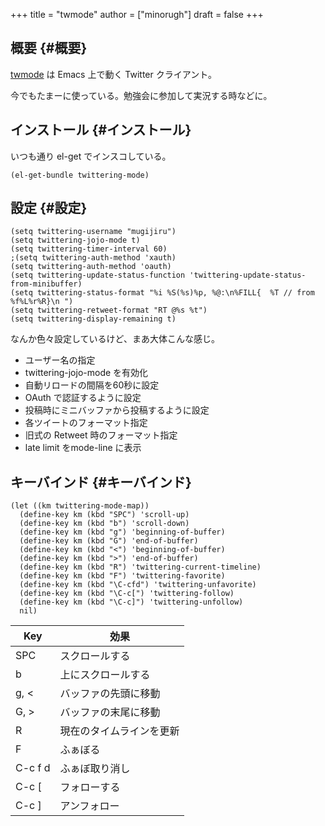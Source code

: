 +++
title = "twmode"
author = ["minorugh"]
draft = false
+++

## 概要 {#概要}

[twmode](https://github.com/hayamiz/twittering-mode) は Emacs 上で動く Twitter クライアント。

今でもたまーに使っている。勉強会に参加して実況する時などに。


## インストール {#インストール}

いつも通り el-get でインスコしている。

```emacs-lisp
(el-get-bundle twittering-mode)
```


## 設定 {#設定}

```emacs-lisp
(setq twittering-username "mugijiru")
(setq twittering-jojo-mode t)
(setq twittering-timer-interval 60)
;(setq twittering-auth-method 'xauth)
(setq twittering-auth-method 'oauth)
(setq twittering-update-status-function 'twittering-update-status-from-minibuffer)
(setq twittering-status-format "%i %S(%s)%p, %@:\n%FILL{  %T // from %f%L%r%R}\n ")
(setq twittering-retweet-format "RT @%s %t")
(setq twittering-display-remaining t)
```

なんか色々設定しているけど、まあ大体こんな感じ。

-   ユーザー名の指定
-   twittering-jojo-mode を有効化
-   自動リロードの間隔を60秒に設定
-   OAuth で認証するように設定
-   投稿時にミニバッファから投稿するように設定
-   各ツイートのフォーマット指定
-   旧式の Retweet 時のフォーマット指定
-   late limit をmode-line に表示


## キーバインド {#キーバインド}

```emacs-lisp
(let ((km twittering-mode-map))
  (define-key km (kbd "SPC") 'scroll-up)
  (define-key km (kbd "b") 'scroll-down)
  (define-key km (kbd "g") 'beginning-of-buffer)
  (define-key km (kbd "G") 'end-of-buffer)
  (define-key km (kbd "<") 'beginning-of-buffer)
  (define-key km (kbd ">") 'end-of-buffer)
  (define-key km (kbd "R") 'twittering-current-timeline)
  (define-key km (kbd "F") 'twittering-favorite)
  (define-key km (kbd "\C-cfd") 'twittering-unfavorite)
  (define-key km (kbd "\C-c[") 'twittering-follow)
  (define-key km (kbd "\C-c]") 'twittering-unfollow)
  nil)
```

| Key     | 効果         |
|---------|------------|
| SPC     | スクロールする |
| b       | 上にスクロールする |
| g, &lt; | バッファの先頭に移動 |
| G, &gt; | バッファの末尾に移動 |
| R       | 現在のタイムラインを更新 |
| F       | ふぁぼる     |
| C-c f d | ふぁぼ取り消し |
| C-c [   | フォローする |
| C-c ]   | アンフォロー |

